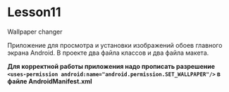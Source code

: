 # Lesson11
Wallpaper changer

Приложение для просмотра и установки изображений обоев главного экрана Android.
В проекте два файла классов и два файла макета.

<b>Для корректной работы приложения надо прописать разрешение `<uses-permission android:name="android.permission.SET_WALLPAPER"/>` в файле AndroidManifest.xml</b>
